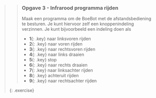 >> ### Opgave 3 - Infrarood programma rijden
>>
>> Maak een programma om de BoeBot met de afstandsbediening te besturen. Je kunt hiervoor zelf een knoppenindeling verzinnen. Je kunt bijvoorbeeld een indeling doen als
>>
>> - **1**{: .key} naar linksvoren rijden
>> - **2**{: .key} naar voren rijden
>> - **3**{: .key} naar rechtsvoren rijden
>> - **4**{: .key} naar links draaien
>> - **5**{: .key} stop
>> - **6**{: .key} naar rechts draaien
>> - **7**{: .key} naar linksachter rijden
>> - **8**{: .key} achteruit rijden
>> - **9**{: .key} naar rechtsachter rijden
>>
>{: .exercise}